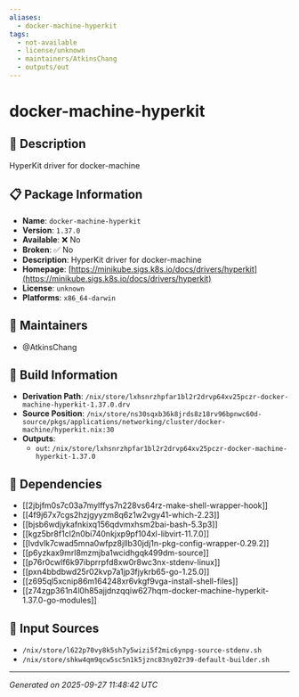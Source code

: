 ```yaml
---
aliases:
  - docker-machine-hyperkit
tags:
  - not-available
  - license/unknown
  - maintainers/AtkinsChang
  - outputs/out
---
```


# docker-machine-hyperkit

## 📝 Description

HyperKit driver for docker-machine

## 📋 Package Information

- **Name**: `docker-machine-hyperkit`
- **Version**: `1.37.0`
- **Available**: ❌ No
- **Broken**: ✅ No
- **Description**: HyperKit driver for docker-machine
- **Homepage**: [https://minikube.sigs.k8s.io/docs/drivers/hyperkit](https://minikube.sigs.k8s.io/docs/drivers/hyperkit)
- **License**: `unknown`
- **Platforms**: `x86_64-darwin`
## 👥 Maintainers

- @AtkinsChang


## 🔧 Build Information

- **Derivation Path**: `/nix/store/lxhsnrzhpfar1bl2r2drvp64xv25pczr-docker-machine-hyperkit-1.37.0.drv`
- **Source Position**: `/nix/store/ns30sqxb36k8jrds8z18rv96bpnwc60d-source/pkgs/applications/networking/cluster/docker-machine/hyperkit.nix:30`
- **Outputs**:
  - `out`:  `/nix/store/lxhsnrzhpfar1bl2r2drvp64xv25pczr-docker-machine-hyperkit-1.37.0`

## 🔗 Dependencies

- [[2jbjfm0s7c03a7mylffys7n228vs64rz-make-shell-wrapper-hook]]
- [[4f9j67x7cgs2hzjgyyzm8q6z1w2vgy41-which-2.23]]
- [[bjsb6wdjykafnkixq156qdvmxhsm2bai-bash-5.3p3]]
- [[kgz5br8f1cl2n0bi740nkjxp9pf104xl-libvirt-11.7.0]]
- [[lvdvlk7cwad5mna0wfpz8jllb30jdj1n-pkg-config-wrapper-0.29.2]]
- [[p6yzkax9mrl8mzmjba1wcidhgqk499dm-source]]
- [[p76r0cwlf6k97ibprrpfd8xw0r8wc3nx-stdenv-linux]]
- [[pxn4bbdbwd25r02kvp7a1jp3fjykrb65-go-1.25.0]]
- [[z695ql5xcnip86m164248xr6vkgf9vga-install-shell-files]]
- [[z74zgp361n4l0h85ajjdnzqqiw627hqm-docker-machine-hyperkit-1.37.0-go-modules]]

## 📁 Input Sources

- `/nix/store/l622p70vy8k5sh7y5wizi5f2mic6ynpg-source-stdenv.sh`
- `/nix/store/shkw4qm9qcw5sc5n1k5jznc83ny02r39-default-builder.sh`

---
*Generated on 2025-09-27 11:48:42 UTC*
